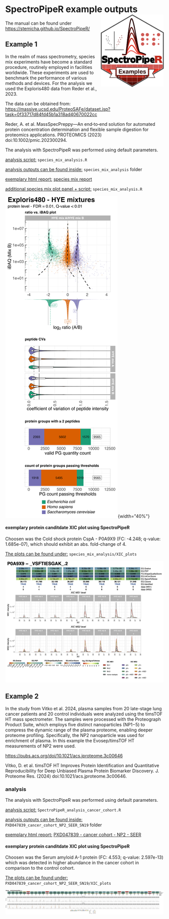 
# SpectroPipeR example outputs <img src="SpectroPipeR_hexbin_logo.png" align="right" width="200" />

The manual can be found under https://stemicha.github.io/SpectroPipeR/

<!-- badges: start -->
<!-- badges: end -->


## Example 1

In the realm of mass spectrometry, species mix experiments have become a standard procedure, routinely employed in facilities worldwide. These experiments are used to benchmark the performance of various methods and devices. For the analysis we used the Exploris480 data from Reder et al., 2023.

The data can be obtained from: https://massive.ucsd.edu/ProteoSAFe/dataset.jsp?task=0f33717d84fd45b1a318ad40670022cc

Reder, A. et al. MassSpecPreppy—An end‐to‐end solution for automated protein concentration determination and flexible sample digestion for proteomics applications. PROTEOMICS (2023) doi:10.1002/pmic.202300294.
  

The analysis with SpectroPipeR was performed using default parameters.

<u>analysis script:</u> `species_mix_analysis.R`

<u>analysis outputs can be found inside:</u> `species_mix_analysis` folder

<u>exemplary html report:</u> [species mix report](species_mix_analysis/2024_07_11__11_35_SpectroPipeR_report.html)

<u>additional species mix plot panel + script:</u> `species_mix_analysis.R`

![species mix analysis plot panel](species_mix_analysis/HYE_benchmarking_detailed_plot_panel.png){width="40%"}


#### exemplary protein canditdate XIC plot using SpectroPipeR

Choosen was the Cold shock protein CspA - P0A9X9 (FC: -4.248; q-value: 1.685e-07), which should exhibit an abs. fold-change of 4.

<u>The plots can be found under:</u> `species_mix_analysis/XIC_plots`

![XIC of P0A9X9__VSFTIESGAK_.2.png](species_mix_analysis/XIC_plots/P0A9X9__VSFTIESGAK_.2.png)


## Example 2

In the study from Vitko et al. 2024, plasma samples from 20 late-stage lung cancer patients and 20 control individuals
were analyzed using the timsTOF HT mass spectrometer. The samples were processed with the Proteograph
Product Suite, which employs five distinct nanoparticles (NP1−5) to compress the dynamic range of the
plasma proteome, enabling deeper proteome profiling. Specifically, the NP2 nanoparticle was used for enrichment of plasma. In this example the Evosep/timsTOF HT measurements of NP2 were used.

https://pubs.acs.org/doi/10.1021/acs.jproteome.3c00646

Vitko, D. et al. timsTOF HT Improves Protein Identification and Quantitative Reproducibility for Deep Unbiased Plasma Protein Biomarker Discovery. J. Proteome Res. (2024) doi:10.1021/acs.jproteome.3c00646.
  
### analysis

The analysis with SpectroPipeR was performed using default parameters.

<u>analysis script:</u> `SpectroPipeR_analysis_cancer_cohort.R`

<u>analysis outputs can be found inside:</u> `PXD047839_cancer_cohort_NP2_SEER_SN19` folder

<u>exemplary html report:</u> [PXD047839 - cancer cohort - NP2 - SEER](PXD047839_cancer_cohort_NP2_SEER_SN19/2024_07_11__11_35_SpectroPipeR_report.html)

#### exemplary protein canditdate XIC plot using SpectroPipeR

Choosen was the Serum amyloid A-1 protein (FC: 4.553; q-value: 2.597e-13) which was detected in higher abundance in the cancer cohort in comparison to the control cohort.

<u>The plots can be found under:</u> `PXD047839_cancer_cohort_NP2_SEER_SN19/XIC_plots`

![XIC of P0DJI8__RGPGGVWAAEAISDAR_.3](PXD047839_cancer_cohort_NP2_SEER_SN19/XIC_plots/P0DJI8__RGPGGVWAAEAISDAR_.3.png)



